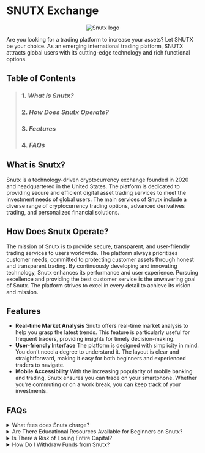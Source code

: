 # SNUTX Exchange

<p align="center">
<img src="https://www.snutx.co/image/sitelogo2"  alt="Snutx logo"/>
</p>
Are you looking for a trading platform to increase your assets? Let SNUTX be your choice. As an emerging international trading platform, SNUTX attracts global users with its cutting-edge technology and rich functional options.

## Table of Contents
> ### 1. _What is Snutx?_
> ### 2. _How Does Snutx Operate?_
> ### 3. _Features_
> ### 4. _FAQs_

## What is Snutx?
Snutx is a technology-driven cryptocurrency exchange founded in 2020 and headquartered in the United States. The platform is dedicated to providing secure and efficient digital asset trading services to meet the investment needs of global users. The main services of Snutx include a diverse range of cryptocurrency trading options, advanced derivatives trading, and personalized financial solutions.

## How Does Snutx Operate?
The mission of Snutx is to provide secure, transparent, and user-friendly trading services to users worldwide. The platform always prioritizes customer needs, committed to protecting customer assets through honest and transparent trading. By continuously developing and innovating technology, Snutx enhances its performance and user experience. Pursuing excellence and providing the best customer service is the unwavering goal of Snutx. The platform strives to excel in every detail to achieve its vision and mission.

## Features
- **Real-time Market Analysis**
Snutx offers real-time market analysis to help you grasp the latest trends. This feature is particularly useful for frequent traders, providing insights for timely decision-making.
- **User-friendly Interface**
The platform is designed with simplicity in mind. You don’t need a degree to understand it. The layout is clear and straightforward, making it easy for both beginners and experienced traders to navigate.
- **Mobile Accessibility**
With the increasing popularity of mobile banking and trading, Snutx ensures you can trade on your smartphone. Whether you’re commuting or on a work break, you can keep track of your investments.

## FAQs
<details>
<summary>What fees does Snutx charge?</summary>
Fee structures may vary, so it’s best to check directly with the [SNUTX platform](https://www.snutx.co) for the most accurate information.
</details>
<details>
<summary>Are There Educational Resources Available for Beginners on Snutx?</summary>
Yes, Snutx offers various beginner tutorials to help Beginners understand the rules of trading.
</details>
<details>
<summary>Is There a Risk of Losing Entire Capital?</summary>
Cryptocurrency trading is highly risky due to large market fluctuations, and there is a possibility of losing all invested capital. Users should fully understand the market risks and assess their risk tolerance before making investment decisions. SNUTX provides a variety of risk management tools and educational resources to help users manage risks and diversify their portfolios.

By diversifying their investments across different cryptocurrencies and financial products, users can reduce the impact of fluctuations in any single asset. In addition, SNUTX also has unique market analysis and advanced data tools to help users understand market trends and make smart investment decisions, thereby further reducing risks.
</details>
<details>
<summary>How Do I Withdraw Funds from Snutx?</summary>
Users can withdraw profits earned on the SNUTX platform at any time. The platform supports multiple withdrawal methods to ensure the safety and convenience of user funds. Users can withdraw profits through bank transfers, cryptocurrency transfers, etc. The process is simple and clear.

To ensure the safety of user funds, SNUTX adopts multi-factor authentication and strong fund protection measures. Before withdrawing funds, users must undergo identity authentication and security checks to ensure the legitimacy and security of transactions. The platform also provides detailed withdrawal records and transaction history, and users can monitor withdrawal status and history to ensure transparent fund management.
</details>
